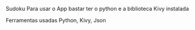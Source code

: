Sudoku
Para usar o App bastar ter o python e a biblioteca Kivy instalada

Ferramentas usadas
Python, Kivy, Json
